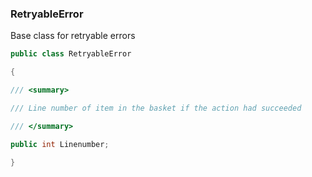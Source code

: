 ### RetryableError

Base class for retryable errors
```csharp
public class RetryableError

{

/// <summary>

/// Line number of item in the basket if the action had succeeded

/// </summary>

public int Linenumber;

}
```